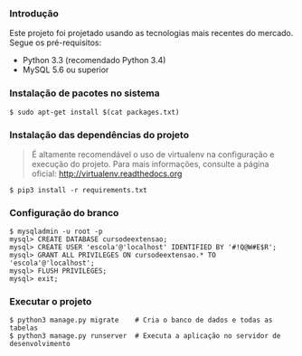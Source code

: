 ### Introdução
Este projeto foi projetado usando as tecnologias mais recentes do
mercado. Segue os pré-requisitos:
* Python 3.3 (recomendado Python 3.4)
* MySQL 5.6 ou superior
### Instalação de pacotes no sistema
```shell
$ sudo apt-get install $(cat packages.txt)
```
### Instalação das dependências do projeto
> É altamente recomendável o uso de virtualenv na configuração e
> execução do projeto. Para mais informações, consulte a página oficial:
> http://virtualenv.readthedocs.org

```shell
$ pip3 install -r requirements.txt
```
### Configuração do branco  
```shell
$ mysqladmin -u root -p 
mysql> CREATE DATABASE cursodeextensao;
mysql> CREATE USER 'escola'@'localhost' IDENTIFIED BY '#!Q@W#E$R';
mysql> GRANT ALL PRIVILEGES ON cursodeextensao.* TO 'escola'@'localhost';
mysql> FLUSH PRIVILEGES;
mysql> exit;
```
### Executar o projeto  
```shell
$ python3 manage.py migrate    # Cria o banco de dados e todas as tabelas
$ python3 manage.py runserver  # Executa a aplicação no servidor de desenvolvimento
```
